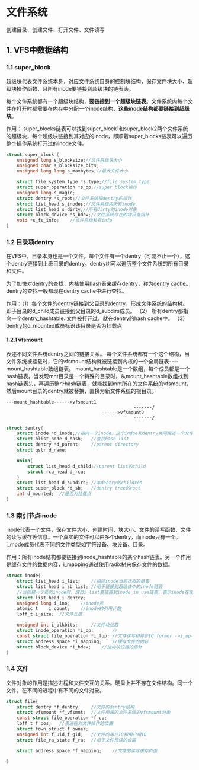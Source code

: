 # 文件系统
创建目录、创建文件、打开文件、文件读写
## 1. VFS中数据结构
### 1.1 super_block
超级块代表文件系统本身，对应文件系统自身的控制块结构，保存文件块大小、超级块操作函数、且所有inode要链接到超级块的链表头。

每个文件系统都有一个超级块结构，**要链接到一个超级块链表**。文件系统内每个文件在打开时都需要在内存中分配一个inode结构，**这些inode结构都要链接到超级块**。

作用：
super_blocks链表可以找到super_block1和super_block2两个文件系统的超级块，每个超级块链接到其对应的inode，即顺着super_blocks链表可以遍历整个操作系统打开过的inode文件。
```c
struct super_block {
	unsigned long s_blocksize;//文件系统块大小
	unsigned char s_blocksize_bits;
	unsigned long long s_maxbytes;//最大文件大小

	struct file_system_type *s_type;//file_system_type
	struct super_operation *s_op;//super block操作
	unsigned long s_magic;
	struct dentry *s_root;//文件系统根dentry的指针
	struct list_head s_inodes;//文件系统内所有inode
	struct list_head s_dirty;//所有dirty的inode对象
	struct block_device *s_bdev;//文件系统存在的块设备指针
	void *s_fs_info;	//文件系统私有info
}
```
### 1.2 目录项dentry
在VFS中，目录本身也是一个文件。每个文件有一个dentry（可能不止一个），这个dentry链接到上级目录的dentry。dentry树可以遍历整个文件系统的所有目录和文件。

为了加快对dentry的查找，内核使用hash表来缓存dentry，称为dentry cache。dentry的查找一般都现在dentry cache中进行查找。

作用：（1）每个文件的dentry链接到父目录的dentry，形成文件系统的结构树。即子目录的d_child成员链接到父目录的d_subdirs成员。
（2） 所有dentry都指向一个dentry_hashtable. 文件被打开过，就在dentry的hash cache中。
（3）dentry的d_mounted成员标识该目录是否为挂载点

#### 1.2.1 vfsmount
表述不同文件系统dentry之间的链接关系。
每个文件系统都有一个这个结构，当文件系统被挂载时，它的vfsmount结构就被链接到内核的一个全局链表----mount_hashtable数组链表。
mount_hashtable是一个数组，每个成员都是一个hash链表。当发现mnt目录是一个特殊的目录时，从mount_hashtable数组找到hash链表头，再遍历整个hash链表，就能找到mnt所在的文件系统的vfsmount，然后mount目录的dentry就被替换，置换为新文件系统的根目录。
```
---mount_hashtable------>vfsmount1
												-------/
									------>vfsmount2
												-------/
```
```c
struct dentry{
	struct inode *d_inode;//指向一个inode，这个indoe和dentry共同描述一个文件或目录
	struct hlist_node d_hash;	//查找hash list
	struct dentry *d_parent;	//parent directory
	struct qstr d_name;

	union{
		struct list_head d_child;//parent list的child
		struct rcu_head d_rcu;
	}
	struct list_head d_subdirs;	//本dentry的children
	struct super_block *d_sb;	//dentry tree的root
	int d_mounted;	//是否为挂载点
}
```
### 1.3 索引节点inode
inode代表一个文件，保存文件大小、创建时间、块大小、文件的读写函数、文件的读写缓存等信息。一个真实的文件可以由多个dentry，而inode只有一个。i_mode成员代表不同的文件类型如字符设备、块设备、目录。

作用：所有inode结构都要链接到inode_hashtable的某个hash链表。另一个作用是缓存文件的数据内容，i_mapping通过使用radix树来保存文件的数据。
```c
struct inode{
	struct list_head i_list;	//描述inode当前状态的链表
	struct list_head i_sb_list;	//用于链接到超级快中的inode链表
	//当创建一个新的inode时，成员i_list要链接到inode_in_use链表，表示inode在使用状态，i_sb_list链接到超级块的s_inodes链表头。由于一个文件可以对应多个dentry，这些dentry要链接到成员i_dentry
	struct list_head i_dentry;
	unsigned long i_ino;	//inode号
	atomic_t	i_count;	//inode的引用计数
	loff_t i_size;	//文件长度

	unsigned int i_blkbits;		//文件块位数
	struct inode_operation *i_op;		//
	const struct file_operation *i_fop;	//文件读写和异步IO former ->i_op->default_file_ops
	struct address_space *i_mapping;	//缓存文件的内容
	struct block_device *i_bdev;	//指向块设备的指针
}
```

### 1.4 文件
文件对象的作用是描述进程和文件交互的关系。硬盘上并不存在文件结构。同一个文件，在不同的进程中有不同的文件对象。
```c
struct file{
	struct dentry *f_dentry;	//文件的dentry结构
	struct vfsmount *f_vfsmnt;	//文件所属的文件系统的vfsmount对象
	const struct file_operation *f_op;
	loff_t f_pos;	//表进程对文件操作的位置
	struct fown_struct f_owner;
	unsigned int f_uid,f_gid;	//文件的用户ID和用户组ID
	struct file_ra_state f_ra;	//用于文件预读的设置

	struct address_space *f_mapping;	//文件的读写缓存页面

}
```
